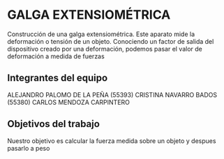 # GALGA EXTENSIOMÉTRICA

Construcción de una galga extensiométrica. Este aparato mide la deformación o tensión de un objeto. Conociendo un factor de salida 
del dispositivo creado por una deformación, podemos pasar el valor de deformación a medida de fuerzas

## Integrantes del equipo

ALEJANDRO PALOMO DE LA PEÑA (55393) 
CRISTINA NAVARRO BADOS (55380)
CARLOS MENDOZA CARPINTERO 

## Objetivos del trabajo

Nuestro objetivo es calcular la fuerza medida sobre un objeto y despues pasarlo a peso
